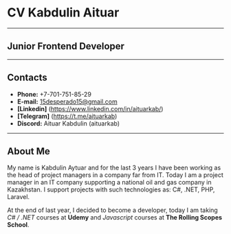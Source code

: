 # CV Kabdulin Aituar
----
## Junior Frontend Developer
-----
## Contacts
- **Phone:** +7-701-751-85-29
- **E-mail:** 15desperado15@gmail.com
- **[Linkedin]** (https://www.linkedin.com/in/aituarkab/)
- **[Telegram]** (https://t.me/aituarkab)
- **Discord:** Aituar Kabdulin (aituarkab)
------
## About Me 
My name is Kabdulin Aytuar and for the last 3 years I have been working as the head of project managers in a company far from IT. Today I am a project manager in an IT company supporting a national oil and gas company in Kazakhstan. I support projects with such technologies as: С#, .NET, PHP, Laravel. 

At the end of last year, I decided to become a developer, today I am taking *C# / .NET* courses at **Udemy** and *Javascript* courses at **The Rolling Scopes School**.